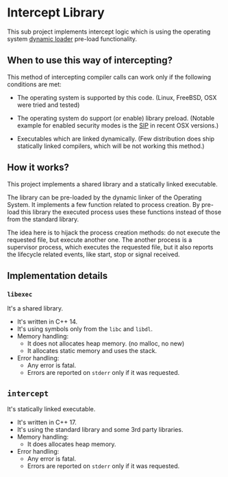 # Intercept Library

This sub project implements intercept logic which is using the operating
system [dynamic loader][DYN_LOADER] pre-load functionality.

  [DYN_LOADER]: https://en.wikipedia.org/wiki/Dynamic_linker

## When to use this way of intercepting?

This method of intercepting compiler calls can work only if the following
conditions are met:

- The operating system is supported by this code.
  (Linux, FreeBSD, OSX were tried and tested)
- The operating system do support (or enable) library preload.
  (Notable example for enabled security modes is the [SIP][OSX_SIP] in
  recent OSX versions.)
- Executables which are linked dynamically.
  (Few distribution does ship statically linked compilers, which will be
  not working this method.)

  [OSX_SIP]: https://support.apple.com/en-us/HT204899

## How it works?

This project implements a shared library and a statically linked executable.

The library can be pre-loaded by the dynamic linker of the Operating System.
It implements a few function related to process creation. By pre-load this
library the executed process uses these functions instead of those from the
standard library.

The idea here is to hijack the process creation methods: do not execute
the requested file, but execute another one. The another process is a
supervisor process, which executes the requested file, but it also
reports the lifecycle related events, like start, stop or signal received.

## Implementation details

### `libexec`

It's a shared library.

- It's written in C++ 14.
- It's using symbols only from the `libc` and `libdl`.
- Memory handling:
   - It does not allocates heap memory. (no malloc, no new)
   - It allocates static memory and uses the stack.
- Error handling:
   - Any error is fatal.
   - Errors are reported on `stderr` only if it was requested.

## `intercept`

It's statically linked executable.

- It's written in C++ 17.
- It's using the standard library and some 3rd party libraries.
- Memory handling:
   - It does allocates heap memory.
- Error handling:
   - Any error is fatal.
   - Errors are reported on `stderr` only if it was requested.
